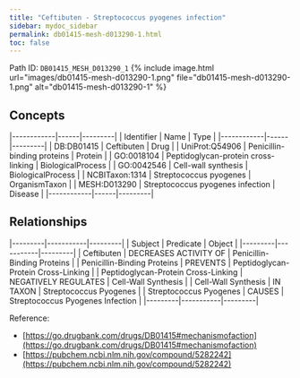 ```yaml
---
title: "Ceftibuten - Streptococcus pyogenes infection"
sidebar: mydoc_sidebar
permalink: db01415-mesh-d013290-1.html
toc: false 
---
```



Path ID: `DB01415_MESH_D013290_1`
{% include image.html url="images/db01415-mesh-d013290-1.png" file="db01415-mesh-d013290-1.png" alt="db01415-mesh-d013290-1" %}

## Concepts

|------------|------|---------|
| Identifier | Name | Type    |
|------------|------|---------|
| DB:DB01415 | Ceftibuten | Drug |
| UniProt:Q54906 | Penicillin-binding proteins | Protein |
| GO:0018104 | Peptidoglycan-protein cross-linking | BiologicalProcess |
| GO:0042546 | Cell-wall synthesis | BiologicalProcess |
| NCBITaxon:1314 | Streptococcus pyogenes | OrganismTaxon |
| MESH:D013290 | Streptococcus pyogenes infection | Disease |
|------------|------|---------|

## Relationships

|---------|-----------|---------|
| Subject | Predicate | Object  |
|---------|-----------|---------|
| Ceftibuten | DECREASES ACTIVITY OF | Penicillin-Binding Proteins |
| Penicillin-Binding Proteins | PREVENTS | Peptidoglycan-Protein Cross-Linking |
| Peptidoglycan-Protein Cross-Linking | NEGATIVELY REGULATES | Cell-Wall Synthesis |
| Cell-Wall Synthesis | IN TAXON | Streptococcus Pyogenes |
| Streptococcus Pyogenes | CAUSES | Streptococcus Pyogenes Infection |
|---------|-----------|---------|

Reference: 
  - [https://go.drugbank.com/drugs/DB01415#mechanismofaction](https://go.drugbank.com/drugs/DB01415#mechanismofaction)
  - [https://pubchem.ncbi.nlm.nih.gov/compound/5282242](https://pubchem.ncbi.nlm.nih.gov/compound/5282242)
